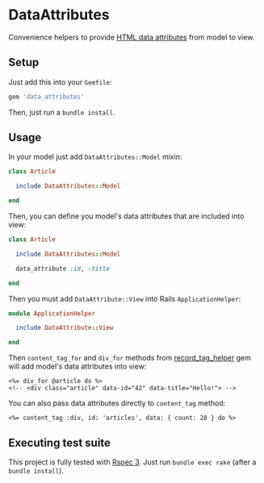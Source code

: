 # DataAttributes

Convenience helpers to provide [HTML data attributes](https://developer.mozilla.org/en-US/docs/Learn/HTML/Howto/Use_data_attributes)
from model to view.

## Setup

Just add this into your `Gemfile`:

```ruby
gem 'data_attributes'
```

Then, just run a `bundle install`.

## Usage

In your model just add `DataAttributes::Model` mixin:

```ruby
class Article

  include DataAttributes::Model

end
```

Then, you can define you model's data attributes that are included into view:

```ruby
class Article

  include DataAttributes::Model

  data_attribute :id, :title

end
```

Then you must add `DataAttribute::View` into Rails `ApplicationHelper`:

```ruby
module ApplicationHelper

  include DataAttribute::View

end
```

Then `content_tag_for` and `div_for` methods from [record_tag_helper](https://rubygems.org/gems/record_tag_helper)
gem will add model's data attributes into view:

```erb
<%= div_for @article do %>
<!-- <div class="article" data-id="42" data-title="Hello!"> -->
```

You can also pass data attributes directly to `content_tag` method:

```erb
<%= content_tag :div, id: 'articles', data: { count: 28 } do %>
```

## Executing test suite

This project is fully tested with [Rspec 3](http://github.com/rspec/rspec).
Just run `bundle exec rake` (after a `bundle install`).
